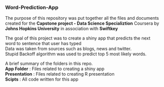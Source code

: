 ### Word-Prediction-App
The purpose of this repository was put together all the files and documents created for the <b>Capstone project - Data Science Specializtion</b> Coursera by <b>Johns Hopkins University</b> in association with <b>Swiftkey</b>  

The goal of this project was to create a shiny app that predicts the next word to sentence that user has typed  
Data was taken from sources such as blogs, news and twitter.  
Stupid Backoff algorithm was used to predict top 5 most likely words.  

A brief summary of the folders in this repo.  
<b>App Folder</b> : Files related to creating a shiny app  
<b>Presentation</b> : Files related to creating R presentation  
<b>Scipts</b> : All code written for this app  


